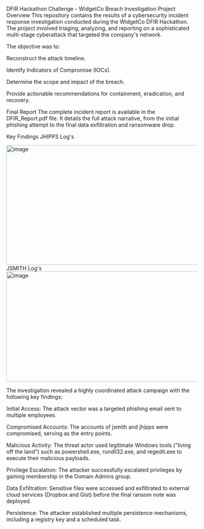 DFIR Hackathon Challenge - WidgetCo Breach Investigation
Project Overview
This repository contains the results of a cybersecurity incident response investigation conducted during the WidgetCo DFIR Hackathon. The project involved triaging, analyzing, and reporting on a sophisticated multi-stage cyberattack that targeted the company's network.

The objective was to:

Reconstruct the attack timeline.

Identify Indicators of Compromise (IOCs).

Determine the scope and impact of the breach.

Provide actionable recommendations for containment, eradication, and recovery.

Final Report
The complete incident report is available in the DFIR_Report.pdf file. It details the full attack narrative, from the initial phishing attempt to the final data exfiltration and ransomware drop.

Key Findings
JHIPPS Log's

<img width="564" height="315" alt="image" src="https://github.com/user-attachments/assets/837a16d9-21ef-4453-983d-ae3651bb3ac6" />
JSMITH Log's

<img width="580" height="290" alt="image" src="https://github.com/user-attachments/assets/539b8570-244c-4e16-bf20-3c1ea7bad051" />


The investigation revealed a highly coordinated attack campaign with the following key findings:

Initial Access: The attack vector was a targeted phishing email sent to multiple employees.

Compromised Accounts: The accounts of jsmith and jhipps were compromised, serving as the entry points.

Malicious Activity: The threat actor used legitimate Windows tools ("living off the land") such as powershell.exe, rundll32.exe, and regedit.exe to execute their malicious payloads.

Privilege Escalation: The attacker successfully escalated privileges by gaining membership in the Domain Admins group.

Data Exfiltration: Sensitive files were accessed and exfiltrated to external cloud services (Dropbox and Gist) before the final ransom note was deployed.

Persistence: The attacker established multiple persistence mechanisms, including a registry key and a scheduled task.
